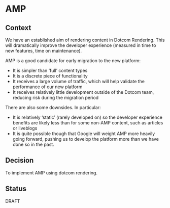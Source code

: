 # AMP

## Context

We have an established aim of rendering content in Dotcom Rendering. This will dramatically improve the developer experience (measured in time to new features, time on maintenance).

AMP is a good candidate for early migration to the new platform:

- It is simpler than ‘full’ content types
- It is a discrete piece of functionality
- It receives a large volume of traffic, which will help validate the performance of our new platform
- It receives relatively little development outside of the Dotcom team, reducing risk during the migration period

There are also some downsides. In particular:

- It is relatively ‘static’ (rarely developed on) so the developer experience benefits are likely less than for some non-AMP content, such as articles or liveblogs
- It is quite possible though that Google will weight AMP more heavily going forward, pushing us to develop the platform more than we have done so in the past.

## Decision

To implement AMP using dotcom rendering.

## Status

DRAFT
